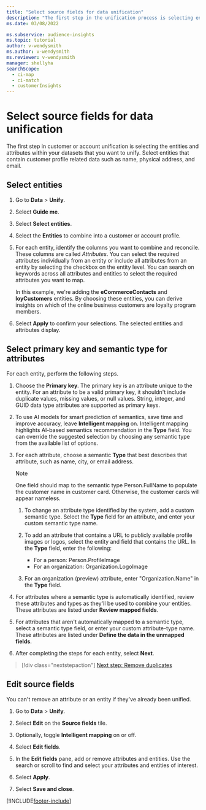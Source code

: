 ```yaml
---
title: "Select source fields for data unification"
description: "The first step in the unification process is selecting entities, attributes, primary keys, and semantic types to map data to the unified customer profile."
ms.date: 03/08/2022

ms.subservice: audience-insights
ms.topic: tutorial
author: v-wendysmith
ms.author: v-wendysmith
ms.reviewer: v-wendysmith
manager: shellyha
searchScope: 
  - ci-map
  - ci-match
  - customerInsights
---
```


# Select source fields for data unification

The first step in customer or account unification is selecting the entities and attributes within your datasets that you want to unify. Select entities that contain customer profile related data such as name, physical address, and email.

## Select entities

1. Go to **Data** > **Unify**.

1. Select **Guide me**.

1. Select **Select entities**.

1. Select the **Entities** to combine into a customer or account profile.

1. For each entity, identify the columns you want to combine and reconcile. These columns are called *Attributes*. You can select the required attributes individually from an entity or include all attributes from an entity by selecting the checkbox on the entity level. You can search on keywords across all attributes and entities to select the required attributes you want to map.

   <!--- Insert screenshot --->

   In this example, we're adding the **eCommerceContacts** and **loyCustomers** entities. By choosing these entities, you can derive insights on which of the online business customers are loyalty program members.

1. Select **Apply** to confirm your selections. The selected entities and attributes display.

## Select primary key and semantic type for attributes

For each entity, perform the following steps.

<!--- Insert screenshot --->

1. Choose the **Primary key**. The primary key is an attribute unique to the entity. For an attribute to be a valid primary key, it shouldn't include duplicate values, missing values, or null values. String, integer, and GUID data type attributes are supported as primary keys.

1. To use AI models for smart prediction of semantics, save time and improve accuracy, leave **Intelligent mapping** on. Intelligent mapping highlights AI-based semantics recommendation in the **Type** field. You can override the suggested selection by choosing any semantic type from the available list of options.

1. For each attribute, choose a semantic **Type** that best describes that attribute, such as name, city, or email address.

   > [!NOTE]
   > One field should map to the semantic type Person.FullName to populate the customer name in customer card. Otherwise, the customer cards will appear nameless.

   1. To change an attribute type identified by the system, add a custom semantic type. Select the **Type** field for an attribute, and enter your custom semantic type name.

   1. To add an attribute that contains a URL to publicly available profile images or logos, select the entity and field that contains the URL. In the **Type** field, enter the following:
      - For a person: Person.ProfileImage
      - For an organization: Organization.LogoImage

   1. For an organization (preview) attribute, enter "Organization.Name" in the **Type** field.

1. For attributes where a semantic type is automatically identified, review these attributes and types as they'll be used to combine your entities. These attributes are listed under **Review mapped fields**.

1. For attributes that aren't automatically mapped to a semantic type, select a semantic type field, or enter your custom attribute-type name. These attributes are listed under **Define the data in the unmapped fields**.

1. After completing the steps for each entity, select **Next**. 

> [!div class="nextstepaction"]
> [Next step: Remove duplicates](remove-duplicates.md)

## Edit source fields

You can't remove an attribute or an entity if they've already been unified.

1. Go to **Data** > **Unify**.

1. Select **Edit** on the **Source fields** tile.

1. Optionally, toggle **Intelligent mapping** on or off.

1. Select **Edit fields**.

1. In the **Edit fields** pane, add or remove attributes and entities. Use the search or scroll to find and select your attributes and entities of interest.

1. Select **Apply**.

1. Select **Save and close**.

[!INCLUDE[footer-include](../includes/footer-banner.md)]

